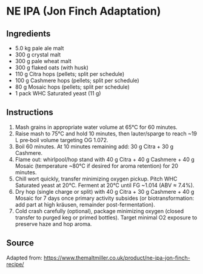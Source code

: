 # NE IPA (Jon Finch Adaptation)

## Ingredients

- 5.0 kg pale ale malt
- 300 g crystal malt
- 300 g pale wheat malt
- 300 g flaked oats (with husk)
- 110 g Citra hops (pellets; split per schedule)
- 100 g Cashmere hops (pellets; split per schedule)
- 80 g Mosaic hops (pellets; split per schedule)
- 1 pack WHC Saturated yeast (11 g)

## Instructions

1. Mash grains in appropriate water volume at 65°C for 60 minutes.
2. Raise mash to 75°C and hold 10 minutes, then lauter/sparge to reach ~19 L pre‑boil volume targeting OG 1.072.
3. Boil 60 minutes. At 10 minutes remaining add: 30 g Citra + 30 g Cashmere.
4. Flame out: whirlpool/hop stand with 40 g Citra + 40 g Cashmere + 40 g Mosaic (temperature ~80°C if desired for aroma retention) for 20 minutes.
5. Chill wort quickly, transfer minimizing oxygen pickup. Pitch WHC Saturated yeast at 20°C. Ferment at 20°C until FG ~1.014 (ABV ≈ 7.4%).
6. Dry hop (single charge or split) with 40 g Citra + 30 g Cashmere + 40 g Mosaic for 7 days once primary activity subsides (or biotransformation: add part at high kräusen, remainder post-fermentation).
7. Cold crash carefully (optional), package minimizing oxygen (closed transfer to purged keg or primed bottles). Target minimal O2 exposure to preserve haze and hop aroma.

## Source

Adapted from: https://www.themaltmiller.co.uk/product/ne-ipa-jon-finch-recipe/
